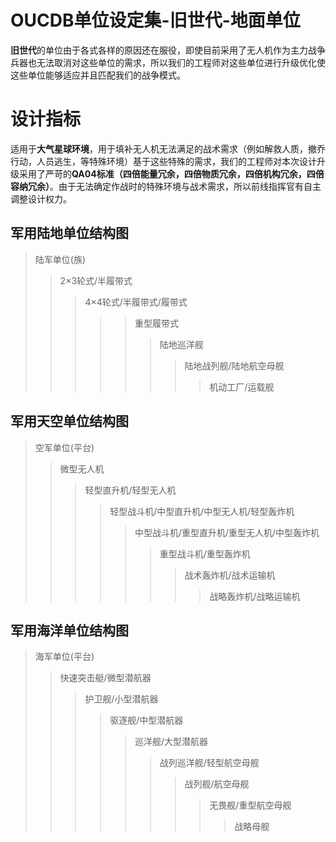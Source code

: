 # OUCDB单位设定集-旧世代-地面单位
**旧世代**的单位由于各式各样的原因还在服役，即使目前采用了无人机作为主力战争兵器也无法取消对这些单位的需求，所以我们的工程师对这些单位进行升级优化使这些单位能够适应并且匹配我们的战争模式。

# 设计指标
适用于**大气星球环境**，用于填补无人机无法满足的战术需求（例如解救人质，撤乔行动，人员逃生，等特殊环境）基于这些特殊的需求，我们的工程师对本次设计升级采用了严苛的**QA04标准（四倍能量冗余，四倍物质冗余，四倍机构冗余，四倍容纳冗余）**。由于无法确定作战时的特殊环境与战术需求，所以前线指挥官有自主调整设计权力。


## 军用陆地单位结构图
> 陆军单位(族)
>> 2×3轮式/半履带式
>>> 4×4轮式/半履带式/履带式
>>>>> 重型履带式
>>>>>> 陆地巡洋舰
>>>>>>> 陆地战列舰/陆地航空母舰
>>>>>>>> 机动工厂/运载舰


## 军用天空单位结构图
> 空军单位(平台)
>> 微型无人机
>>> 轻型直升机/轻型无人机
>>>> 轻型战斗机/中型直升机/中型无人机/轻型轰炸机
>>>>> 中型战斗机/重型直升机/重型无人机/中型轰炸机
>>>>>> 重型战斗机/重型轰炸机
>>>>>>> 战术轰炸机/战术运输机
>>>>>>>> 战略轰炸机/战略运输机


## 军用海洋单位结构图
> 海军单位(平台)
>> 快速突击艇/微型潜航器
>>> 护卫舰/小型潜航器
>>>> 驱逐舰/中型潜航器
>>>>> 巡洋舰/大型潜航器
>>>>>> 战列巡洋舰/轻型航空母舰
>>>>>>> 战列舰/航空母舰
>>>>>>>> 无畏舰/重型航空母舰
>>>>>>>>> 战略母舰
